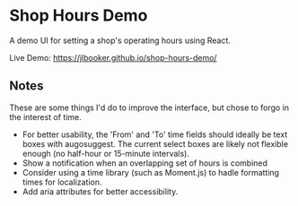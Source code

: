 # Shop Hours Demo
A demo UI for setting a shop's operating hours using React.

Live Demo: https://jlbooker.github.io/shop-hours-demo/

## Notes
These are some things I'd do to improve the interface, but chose to forgo in the interest of time.
* For better usability, the 'From' and 'To' time fields should ideally be text boxes with augosuggest. The current select boxes are likely not flexible enough (no half-hour or 15-minute intervals).
* Show a notification when an overlapping set of hours is combined
* Consider using a time library (such as Moment.js) to hadle formatting times for localization.
* Add aria attributes for better accessibility.
